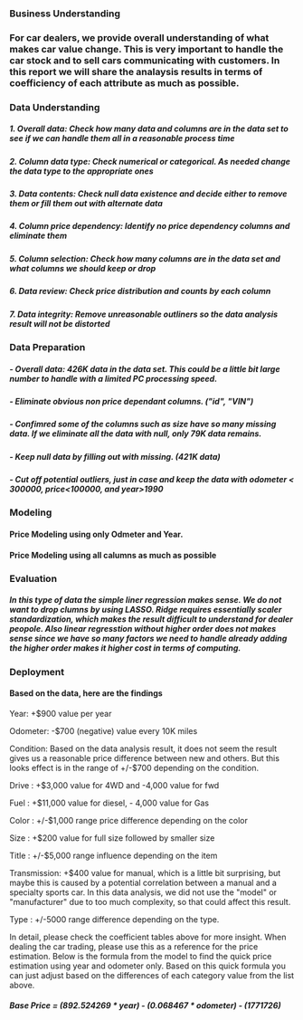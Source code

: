 ### Business Understanding

### For car dealers, we provide overall understanding of what makes car value change. This is very important to handle the car stock and to sell cars communicating with customers. In this report we will share the analaysis results in terms of coefficiency of each attribute as much as possible.

### Data Understanding
##### 1. Overall data: Check how many data and columns are in the data set to see if we can handle them all in a reasonable process time
##### 2. Column data type: Check numerical or categorical. As needed change the data type to the appropriate ones
##### 3. Data contents: Check null data existence and decide either to remove them or fill them out with alternate data
##### 4. Column price dependency: Identify no price dependency columns and eliminate them
##### 5. Column selection: Check how many columns are in the data set and what columns we should keep or drop
##### 6. Data review: Check price distribution and counts by each column
##### 7. Data integrity: Remove unreasonable outliners so the data analysis result will not be distorted

### Data Preparation
#####  - Overall data: 426K data in the data set. This could be a little bit large number to handle with a limited PC processing speed.
#####  - Eliminate obvious non price dependant columns. ("id", "VIN")
#####  - Confimred some of the columns such as size have so many missing data. If we eliminate all the data with null, only 79K data remains.
#####  - Keep null data by filling out with missing. (421K data)
#####  - Cut off potential outliers, just in case and keep the data with odometer < 300000, price<100000, and year>1990


### Modeling
#### Price Modeling using only Odmeter and Year.
#### Price Modeling using all calumns as much as possible

### Evaluation
##### In this type of data the simple liner regression makes sense. We do not want to drop clumns by using LASSO. Ridge requires essentially scaler standardization, which makes the result difficult to understand for dealer peopole. Also linear regresstion without higher order does not makes sense since we have so many factors we need to handle already adding the higher order makes it higher cost in terms of computing.

### Deployment

#### Based on the data, here are the findings

Year: +$900 value per year

Odometer: -$700 (negative) value every 10K miles

Condition: Based on the data analysis result, it does not seem the result gives us a reasonable price difference between new and others. But this looks effect is in the range of +/-$700 depending on the condition.

Drive     : +$3,000 value for 4WD and -4,000 value for fwd

Fuel      : +$11,000 value for diesel, - 4,000 value for Gas

Color     : +/-$1,000 range price difference depending on the color

Size      : +$200 value for full size followed by smaller size

Title     : +/-$5,000 range influence depending on the item

Transmission: +$400 value for manual, which is a little bit surprising, but maybe this is caused by a potential correlation between a manual and a specialty sports car. In this data analysis, we did not use the "model" or "manufacturer" due to too much complexity, so that could affect this result.

Type      : +/-5000 range difference depending on the type.

In detail, please check the coefficient tables above for more insight. When dealing the car trading, please use this as a reference for the price estimation. Below is the formula from the model to find the quick price estimation using year and odometer only. Based on this quick formula you can just adjust based on the differences of each category value from the list above.

##### Base Price = (892.524269 * year) - (0.068467 * odometer) - (1771726)
